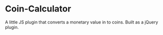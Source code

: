 Coin-Calculator
===============

A little JS plugin that converts a monetary value in to coins. Built as a jQuery plugin.

